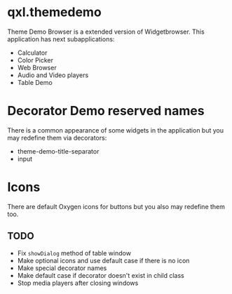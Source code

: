 # qxl.themedemo
Theme Demo Browser is a extended version of Widgetbrowser.
This application has next subapplications:
 - Calculator
 - Color Picker
 - Web Browser
 - Audio and Video players
 - Table Demo

# Decorator Demo reserved names
There is a common appearance of some widgets in the application but you may redefine them via decorators:
 - theme-demo-title-separator
 - input

# Icons
There are default Oxygen icons for buttons but you also may redefine them too.

## TODO

 - Fix `showDialog` method of table window
 - Make optional icons and use default case if there is no icon
 - Make special decorator names
 - Make default case if decorator doesn't exist in child class
 - Stop media players after closing windows